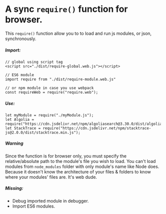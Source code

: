 # A sync `require()` function for browser.

This `require()` function allow you to to load and run js modules, or json, synchronously.

##### Import:
````
// global using script tag
<script src="./dist/require-global.web.js"></script>

// ES6 module
import require from "./dist/require-module.web.js"

// or npm module in case you use webpack
const requireWeb = require("require.web");
````


##### Use:
````
let myModule = require("./myModule.js");
let Algolia = require("https://cdn.jsdelivr.net/npm/algoliasearch@3.30.0/dist/algoliasearch.min.js");
let StackTrace = require("https://cdn.jsdelivr.net/npm/stacktrace-js@2.0.0/dist/stacktrace.min.js");
````

##### Warning
Since the function is for browser only, you must specify the relative/absolute path to the module's file you wish to load.
You can't load modules from `node_modules` folder with only module's name like Node does.
Because it doesn't know the architecture of your files & folders to know where your modules' files are. It's web dude.

##### Missing:
- Debug imported module in debugger.
- Import ES6 modules.
